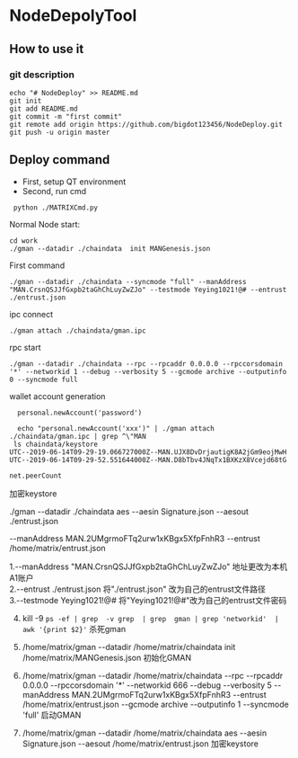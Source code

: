 # NodeDepolyTool
## How to use it

### git description

```shell
echo "# NodeDeploy" >> README.md
git init
git add README.md
git commit -m "first commit"
git remote add origin https://github.com/bigdot123456/NodeDeploy.git
git push -u origin master
```

## Deploy command

* First, setup QT environment
* Second, run cmd
```linux
 python ./MATRIXCmd.py
```
Normal Node start:
```
cd work
./gman --datadir ./chaindata  init MANGenesis.json 
```

First command  
```
./gman --datadir ./chaindata --syncmode "full" --manAddress "MAN.CrsnQSJJfGxpb2taGhChLuyZwZJo" --testmode Yeying1021!@# --entrust ./entrust.json   
```

ipc connect
```
./gman attach ./chaindata/gman.ipc
```
rpc start
```
./gman --datadir ./chaindata --rpc --rpcaddr 0.0.0.0 --rpccorsdomain '*' --networkid 1 --debug --verbosity 5 --gcmode archive --outputinfo 0 --syncmode full    
```

wallet account generation
```
  personal.newAccount('password')
  
  echo "personal.newAccount('xxx')" | ./gman attach ./chaindata/gman.ipc | grep ^\"MAN
 ls chaindata/keystore
UTC--2019-06-14T09-29-19.066727000Z--MAN.UJX8DvDrjautigK8A2jGm9eojMwH	UTC--2019-06-14T09-29-52.551644000Z--MAN.D8bTbv4JNqTx1BXKzX8Vcejd68tG

net.peerCount

```

加密keystore  

./gman  --datadir ./chaindata aes --aesin Signature.json --aesout ./entrust.json  


 --manAddress MAN.2UMgrmoFTq2urw1xKBgx5XfpFnhR3 --entrust /home/matrix/entrust.json

1.--manAddress "MAN.CrsnQSJJfGxpb2taGhChLuyZwZJo" 地址更改为本机A1账户  
2.--entrust ./entrust.json 将"./entrust.json" 改为自己的entrust文件路径  
3.--testmode Yeying1021!@#  将"Yeying1021!@#"改为自己的entrust文件密码  

4. kill -9  `ps -ef | grep  -v grep  | grep  gman | grep 'networkid'  | awk '{print $2}'`   杀死gman  

5. /home/matrix/gman --datadir /home/matrix/chaindata  init /home/matrix/MANGenesis.json  初始化GMAN  

6. /home/matrix/gman --datadir /home/matrix/chaindata --rpc --rpcaddr 0.0.0.0 --rpccorsdomain '*' --networkid 666 --debug --verbosity 5 --manAddress MAN.2UMgrmoFTq2urw1xKBgx5XfpFnhR3 --entrust /home/matrix/entrust.json --gcmode archive --outputinfo 1 --syncmode 'full'  启动GMAN  

7. /home/matrix/gman  --datadir /home/matrix/chaindata aes --aesin Signature.json --aesout /home/matrix/entrust.json  加密keystore  
